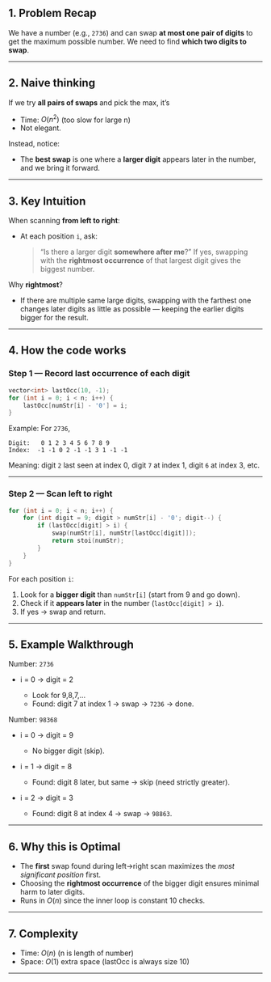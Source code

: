 ## **1. Problem Recap**

We have a number (e.g., `2736`) and can swap **at most one pair of digits** to get the maximum possible number.
We need to find **which two digits to swap**.

---

## **2. Naive thinking**

If we try **all pairs of swaps** and pick the max, it’s

* Time: $O(n^2)$ (too slow for large n)
* Not elegant.

Instead, notice:

* The **best swap** is one where a **larger digit** appears later in the number, and we bring it forward.

---

## **3. Key Intuition**

When scanning **from left to right**:

* At each position `i`, ask:

  > “Is there a larger digit **somewhere after me**?”
  > If yes, swapping with the **rightmost occurrence** of that largest digit gives the biggest number.

Why **rightmost**?

* If there are multiple same large digits, swapping with the farthest one changes later digits as little as possible — keeping the earlier digits bigger for the result.

---

## **4. How the code works**

### Step 1 — Record last occurrence of each digit

```cpp
vector<int> lastOcc(10, -1);  
for (int i = 0; i < n; i++) {
    lastOcc[numStr[i] - '0'] = i;
}
```

Example:
For `2736`,

```
Digit:   0 1 2 3 4 5 6 7 8 9
Index:  -1 -1 0 2 -1 -1 3 1 -1 -1
```

Meaning: digit `2` last seen at index 0, digit `7` at index 1, digit `6` at index 3, etc.

---

### Step 2 — Scan left to right

```cpp
for (int i = 0; i < n; i++) {
    for (int digit = 9; digit > numStr[i] - '0'; digit--) {
        if (lastOcc[digit] > i) {
            swap(numStr[i], numStr[lastOcc[digit]]);
            return stoi(numStr);
        }
    }
}
```

For each position `i`:

1. Look for a **bigger digit** than `numStr[i]` (start from 9 and go down).
2. Check if it **appears later** in the number (`lastOcc[digit] > i`).
3. If yes → swap and return.

---

## **5. Example Walkthrough**

Number: `2736`

* i = 0 → digit = 2

  * Look for 9,8,7,…
  * Found: digit 7 at index 1 → swap → `7236` → done.

Number: `98368`

* i = 0 → digit = 9

  * No bigger digit (skip).
* i = 1 → digit = 8

  * Found: digit 8 later, but same → skip (need strictly greater).
* i = 2 → digit = 3

  * Found: digit 8 at index 4 → swap → `98863`.

---

## **6. Why this is Optimal**

* The **first** swap found during left→right scan maximizes the *most significant position* first.
* Choosing the **rightmost occurrence** of the bigger digit ensures minimal harm to later digits.
* Runs in $O(n)$ since the inner loop is constant 10 checks.

---

## **7. Complexity**

* Time: $O(n)$ (n is length of number)
* Space: $O(1)$ extra space (lastOcc is always size 10)

---
